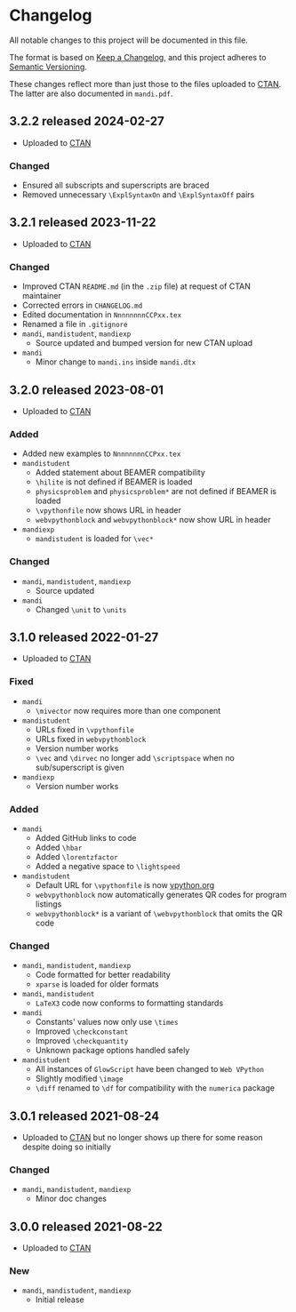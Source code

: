 # Changelog
All notable changes to this project will be documented in this file. 

The format is based on [Keep a Changelog](https://keepachangelog.com/en/1.0.0/), 
and this project adheres to 
[Semantic Versioning](https://semver.org/spec/v2.0.0.html).

These changes reflect more than just those to the files uploaded to 
[CTAN](https://www.ctan.org/pkg/mandi). The latter are also documented in `mandi.pdf`.

## 3.2.2 released 2024-02-27
- Uploaded to [CTAN](https://www.ctan.org/pkg/mandi)
### Changed
- Ensured all subscripts and superscripts are braced
- Removed unnecessary `\ExplSyntaxOn` and `\ExplSyntaxOff` pairs

## 3.2.1 released 2023-11-22
- Uploaded to [CTAN](https://www.ctan.org/pkg/mandi)
### Changed
- Improved CTAN `README.md` (in the `.zip` file) at request of CTAN maintainer
- Corrected errors in `CHANGELOG.md`
- Edited documentation in `NnnnnnnnCCPxx.tex`
- Renamed a file in `.gitignore`
- `mandi`, `mandistudent`, `mandiexp`
    - Source updated and bumped version for new CTAN upload
- `mandi`
    - Minor change to `mandi.ins` inside `mandi.dtx`

## 3.2.0 released 2023-08-01
- Uploaded to [CTAN](https://www.ctan.org/pkg/mandi)
### Added
- Added new examples to `NnnnnnnnCCPxx.tex`
- `mandistudent`
	- Added statement about BEAMER compatibility
	- `\hilite` is not defined if BEAMER is loaded
	- `physicsproblem` and `physicsproblem*` are not defined if BEAMER is loaded
	- `\vpythonfile` now shows URL in header
	- `webvpythonblock` and `webvpythonblock*` now show URL in header
- `mandiexp`
	- `mandistudent` is loaded for `\vec*`
### Changed
- `mandi`, `mandistudent`, `mandiexp`
    - Source updated
- `mandi`
	- Changed `\unit` to `\units`

## 3.1.0 released 2022-01-27
- Uploaded to [CTAN](https://www.ctan.org/pkg/mandi)
### Fixed
- `mandi`
    - `\mivector` now requires more than one component
- `mandistudent`
    - URLs fixed in `\vpythonfile`
    - URLs fixed in `webvpythonblock`
    - Version number works
    - `\vec` and `\dirvec` no longer add `\scriptspace` when no sub/superscript 
       is given
- `mandiexp`
    - Version number works

### Added
- `mandi`
    - Added GitHub links to code
    - Added `\hbar`
    - Added `\lorentzfactor`
    - Added a negative space to `\lightspeed`
- `mandistudent`
    - Default URL for `\vpythonfile` is now [vpython.org](https://vpython.org)
    - `webvpythonblock` now automatically generates QR codes for program listings
    - `webvpythonblock*` is a variant of `\webvpythonblock` that omits the QR code
		
### Changed
- `mandi`, `mandistudent`, `mandiexp`
    - Code formatted for better readability
    - `xparse` is loaded for older formats
- `mandi`, `mandistudent`
    - `LaTeX3` code now conforms to formatting standards
- `mandi`
    - Constants' values now only use `\times`
    - Improved `\checkconstant`
    - Improved `\checkquantity`
    - Unknown package options handled safely
- `mandistudent`
    - All instances of `GlowScript` have been changed to `Web VPython`
    - Slightly modified `\image`
    - `\diff` renamed to `\df` for compatibility with the `numerica` package

## 3.0.1 released 2021-08-24
- Uploaded to [CTAN](https://www.ctan.org/pkg/mandi) but no longer shows up there for 
  some reason despite doing so initially
### Changed
- `mandi`, `mandistudent`, `mandiexp`
    - Minor doc changes

## 3.0.0 released 2021-08-22
- Uploaded to [CTAN](https://www.ctan.org/pkg/mandi)
### New
- `mandi`, `mandistudent`, `mandiexp`
    - Initial release
 

